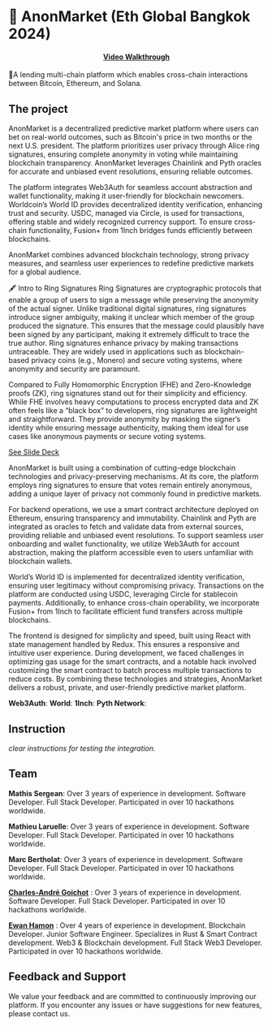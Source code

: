 # 🔗 AnonMarket (Eth Global Bangkok 2024)

<h4 align="center">
 <a href="https://youtu.be/">Video Walkthrough</a>
</h4>

🧪A lending multi-chain platform which enables cross-chain interactions between Bitcoin, Ethereum, and Solana.

## The project

AnonMarket is a decentralized predictive market platform where users can bet on real-world outcomes, such as Bitcoin's price in two months or the next U.S. president. The platform prioritizes user privacy through Alice ring signatures, ensuring complete anonymity in voting while maintaining blockchain transparency. AnonMarket leverages Chainlink and Pyth oracles for accurate and unbiased event resolutions, ensuring reliable outcomes.

The platform integrates Web3Auth for seamless account abstraction and wallet functionality, making it user-friendly for blockchain newcomers. Worldcoin’s World ID provides decentralized identity verification, enhancing trust and security. USDC, managed via Circle, is used for transactions, offering stable and widely recognized currency support. To ensure cross-chain functionality, Fusion+ from 1Inch bridges funds efficiently between blockchains.

AnonMarket combines advanced blockchain technology, strong privacy measures, and seamless user experiences to redefine predictive markets for a global audience.

🖋️ Intro to Ring Signatures
Ring Signatures are cryptographic protocols that enable a group of users to sign a message while preserving the anonymity of the actual signer. Unlike traditional digital signatures, ring signatures introduce signer ambiguity, making it unclear which member of the group produced the signature. This ensures that the message could plausibly have been signed by any participant, making it extremely difficult to trace the true author.
Ring signatures enhance privacy by making transactions untraceable. They are widely used in applications such as blockchain-based privacy coins (e.g., Monero) and secure voting systems, where anonymity and security are paramount.

Compared to Fully Homomorphic Encryption (FHE) and Zero-Knowledge proofs (ZK), ring signatures stand out for their simplicity and efficiency. While FHE involves heavy computations to process encrypted data and ZK often feels like a “black box” to developers, ring signatures are lightweight and straightforward. They provide anonymity by masking the signer’s identity while ensuring message authenticity, making them ideal for use cases like anonymous payments or secure voting systems.


<a href="https://drive.google.com/file/">See Slide Deck</a>

AnonMarket is built using a combination of cutting-edge blockchain technologies and privacy-preserving mechanisms. At its core, the platform employs ring signatures to ensure that votes remain entirely anonymous, adding a unique layer of privacy not commonly found in predictive markets.

For backend operations, we use a smart contract architecture deployed on Ethereum, ensuring transparency and immutability. Chainlink and Pyth are integrated as oracles to fetch and validate data from external sources, providing reliable and unbiased event resolutions. To support seamless user onboarding and wallet functionality, we utilize Web3Auth for account abstraction, making the platform accessible even to users unfamiliar with blockchain wallets.

World’s World ID is implemented for decentralized identity verification, ensuring user legitimacy without compromising privacy. Transactions on the platform are conducted using USDC, leveraging Circle for stablecoin payments. Additionally, to enhance cross-chain operability, we incorporate Fusion+ from 1Inch to facilitate efficient fund transfers across multiple blockchains.

The frontend is designed for simplicity and speed, built using React with state management handled by Redux. This ensures a responsive and intuitive user experience. During development, we faced challenges in optimizing gas usage for the smart contracts, and a notable hack involved customizing the smart contract to batch process multiple transactions to reduce costs. By combining these technologies and strategies, AnonMarket delivers a robust, private, and user-friendly predictive market platform.


**Web3Auth**: 
**World**: 
**1Inch**: 
**Pyth Network**: 
## Instruction

_clear instructions for testing the integration._

## Team

**Mathis Sergean**: Over 3 years of experience in development. Software Developer. Full Stack Developer. Participated in over 10 hackathons worldwide.

**Mathieu Laruelle**: Over 3 years of experience in development. Software Developer. Full Stack Developer. Participated in over 10 hackathons worldwide.

**Marc Bertholat**: Over 3 years of experience in development. Software Developer. Full Stack Developer. Participated in over 10 hackathons worldwide.

[**Charles-André Goichot**](https://www.linkedin.com/in/charles-andr%C3%A9-goichot/)
: Over 3 years of experience in development. Software Developer. Full Stack Developer. Participated in over 10 hackathons worldwide.

[**Ewan Hamon**](https://www.linkedin.com/in/ewan-hamon/)
: Over 4 years of experience in development. Blockchain Developer. Junior Software Engineer. Specializes in Rust & Smart Contract development. Web3 & Blockchain development. Full Stack Web3 Developer. Participated in over 10 hackathons worldwide.

## Feedback and Support

We value your feedback and are committed to continuously improving our platform. If you encounter any issues or have suggestions for new features, please contact us.

